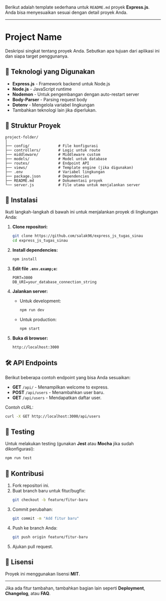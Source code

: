 Berikut adalah template sederhana untuk `README.md` proyek **Express.js**. Anda bisa menyesuaikan sesuai dengan detail proyek Anda.

---

# Project Name

Deskripsi singkat tentang proyek Anda. Sebutkan apa tujuan dari aplikasi ini dan siapa target penggunanya.

## 🚀 Teknologi yang Digunakan

- **Express.js** - Framework backend untuk Node.js
- **Node.js** - JavaScript runtime
- **Nodemon** - Untuk pengembangan dengan auto-restart server
- **Body-Parser** - Parsing request body
- **Dotenv** - Mengelola variabel lingkungan
- Tambahkan teknologi lain jika diperlukan.

## 📂 Struktur Proyek

```
project-folder/
│
├── config/             # File konfigurasi
├── controllers/        # Logic untuk route
├── middleware/         # Middleware custom
├── models/             # Model untuk database
├── routes/             # Endpoint API
├── views/              # Template engine (jika digunakan)
├── .env                # Variabel lingkungan
├── package.json        # Dependencies
├── README.md           # Dokumentasi proyek
└── server.js           # File utama untuk menjalankan server
```

## 🔧 Instalasi

Ikuti langkah-langkah di bawah ini untuk menjalankan proyek di lingkungan Anda:

1. **Clone repositori:**

   ```bash
   git clone https://github.com/salak96/express_js_tugas_sinau
   cd express_js_tugas_sinau
   ```

2. **Install dependencies:**

   ```bash
   npm install
   ```

3. **Edit file `.env.examp;e`:**

   ```env
   PORT=3000
   DB_URI=your_database_connection_string
   ```

4. **Jalankan server:**

   - Untuk development:
     ```bash
     npm run dev
     ```
   - Untuk production:
     ```bash
     npm start
     ```

5. **Buka di browser:**
   ```
   http://localhost:3000
   ```

## 🛠️ API Endpoints

Berikut beberapa contoh endpoint yang bisa Anda sesuaikan:

- **GET** `/api/` - Menampilkan welcome to express.
- **POST** `/api/users` - Menambahkan user baru.
- **GET** `/api/users` - Mendapatkan daftar user.

Contoh cURL:
```bash
curl -X GET http://localhost:3000/api/users
```

## 🧪 Testing

Untuk melakukan testing (gunakan **Jest** atau **Mocha** jika sudah dikonfigurasi):

```bash
npm run test
```

## 🤝 Kontribusi

1. Fork repositori ini.
2. Buat branch baru untuk fitur/bugfix:
   ```bash
   git checkout -b feature/fitur-baru
   ```
3. Commit perubahan:
   ```bash
   git commit -m "Add fitur baru"
   ```
4. Push ke branch Anda:
   ```bash
   git push origin feature/fitur-baru
   ```
5. Ajukan pull request.

## 📜 Lisensi

Proyek ini menggunakan lisensi **MIT**.

---

Jika ada fitur tambahan, tambahkan bagian lain seperti **Deployment**, **Changelog**, atau **FAQ**.